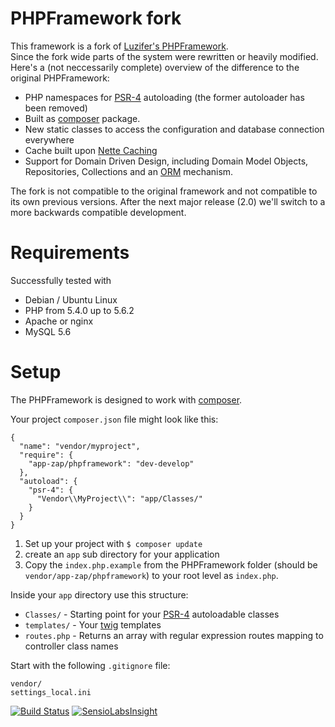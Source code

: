 # PHPFramework fork
This framework is a fork of [Luzifer's PHPFramework](https://github.com/Luzifer/PHPFramework/).<br>
Since the fork wide parts of the system were rewritten or heavily modified. Here's a (not neccessarily complete) overview of the difference to the original PHPFramework:

* PHP namespaces for [PSR-4](http://www.php-fig.org/psr/psr-4/) autoloading (the former autoloader has been removed)
* Built as [composer](https://getcomposer.org/) package.
* New static classes to access the configuration and database connection everywhere
* Cache built upon [Nette Caching](https://github.com/nette/caching)
* Support for Domain Driven Design, including Domain Model Objects, Repositories, Collections and an [ORM](https://en.wikipedia.org/wiki/Object-relational_mapping) mechanism.

The fork is not compatible to the original framework and not compatible to its own previous versions.
After the next major release (2.0) we'll switch to a more backwards compatible development.

# Requirements

Successfully tested with

- Debian / Ubuntu Linux
- PHP from 5.4.0 up to 5.6.2
- Apache or nginx
- MySQL 5.6

# Setup

The PHPFramework is designed to work with [composer](https://getcomposer.org/).

Your project `composer.json` file might look like this:

    {
      "name": "vendor/myproject",
      "require": {
        "app-zap/phpframework": "dev-develop"
      },
      "autoload": {
        "psr-4": {
          "Vendor\\MyProject\\": "app/Classes/"
        }
      }
    }

1. Set up your project with `$ composer update`
1. create an `app` sub directory for your application
1. Copy the `index.php.example` from the PHPFramework folder (should be `vendor/app-zap/phpframework`) to your root level as `index.php`.

Inside your `app` directory use this structure:

* `Classes/` - Starting point for your [PSR-4](http://www.php-fig.org/psr/psr-4/) autoloadable classes
* `templates/` - Your [twig](http://twig.sensiolabs.org/) templates
* `routes.php` - Returns an array with regular expression routes mapping to controller class names

Start with the following `.gitignore` file:

    vendor/
    settings_local.ini

[![Build Status](https://travis-ci.org/app-zap/PHPFramework.svg?branch=develop)](https://travis-ci.org/app-zap/PHPFramework)
[![SensioLabsInsight](https://insight.sensiolabs.com/projects/cc3c64ed-fcd3-4be9-8f6c-ba7ad0adad11/small.png)](https://insight.sensiolabs.com/projects/cc3c64ed-fcd3-4be9-8f6c-ba7ad0adad11)
